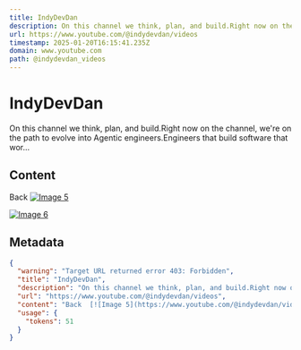 ```yaml
---
title: IndyDevDan
description: On this channel we think, plan, and build.Right now on the channel, we're on the path to evolve into Agentic engineers.Engineers that build software that wor...
url: https://www.youtube.com/@indydevdan/videos
timestamp: 2025-01-20T16:15:41.235Z
domain: www.youtube.com
path: @indydevdan_videos
---
```


# IndyDevDan


On this channel we think, plan, and build.Right now on the channel, we're on the path to evolve into Agentic engineers.Engineers that build software that wor...


## Content

Back  [![Image 5](https://www.youtube.com/@indydevdan/videos)](https://www.youtube.com/)  

 [![Image 6](https://www.youtube.com/@indydevdan/videos)](https://www.youtube.com/)

## Metadata

```json
{
  "warning": "Target URL returned error 403: Forbidden",
  "title": "IndyDevDan",
  "description": "On this channel we think, plan, and build.Right now on the channel, we're on the path to evolve into Agentic engineers.Engineers that build software that wor...",
  "url": "https://www.youtube.com/@indydevdan/videos",
  "content": "Back  [![Image 5](https://www.youtube.com/@indydevdan/videos)](https://www.youtube.com/)  \n\n [![Image 6](https://www.youtube.com/@indydevdan/videos)](https://www.youtube.com/)",
  "usage": {
    "tokens": 51
  }
}
```

